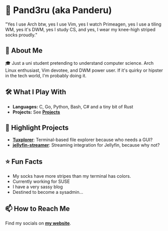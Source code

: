 # 🐧 Pand3ru (aka Panderu)

"Yes I use Arch btw, yes I use Vim, yes I watch Primeagen, 
yes I use a tiling WM, yes it's DWM, yes I study CS, 
and yes, I wear my knee-high striped socks proudly."

## 🚀 About Me
🎓 Just a uni student pretending to understand computer science. Arch Linux enthusiast, Vim devotee, and DWM power user. If it's quirky or hipster in the tech world, I'm probably doing it.

## 🛠️ What I Play With
- **Languages:** C, Go, Python, Bash, C# and a tiny bit of Rust
- **Projects:** See **[Projects](https://panderu.org/projects/)**

## 🌟 Highlight Projects
- **[Tuxplorer](https://github.com/Pand3ru/Tuxplorer)**: Terminal-based file explorer because who needs a GUI?
- **[jellyfin-streamer](https://github.com/Pand3ru/jellyfin-streamer)**: Streaming integration for Jellyfin, because why not?

## ⭐ Fun Facts
- My socks have more stripes than my terminal has colors.
- Currently working for SUSE
- I have a very sassy blog
- Destined to become a sysadmin...

## 📫 How to Reach Me
Find my socials on **[my website](https://panderu.org)**.
